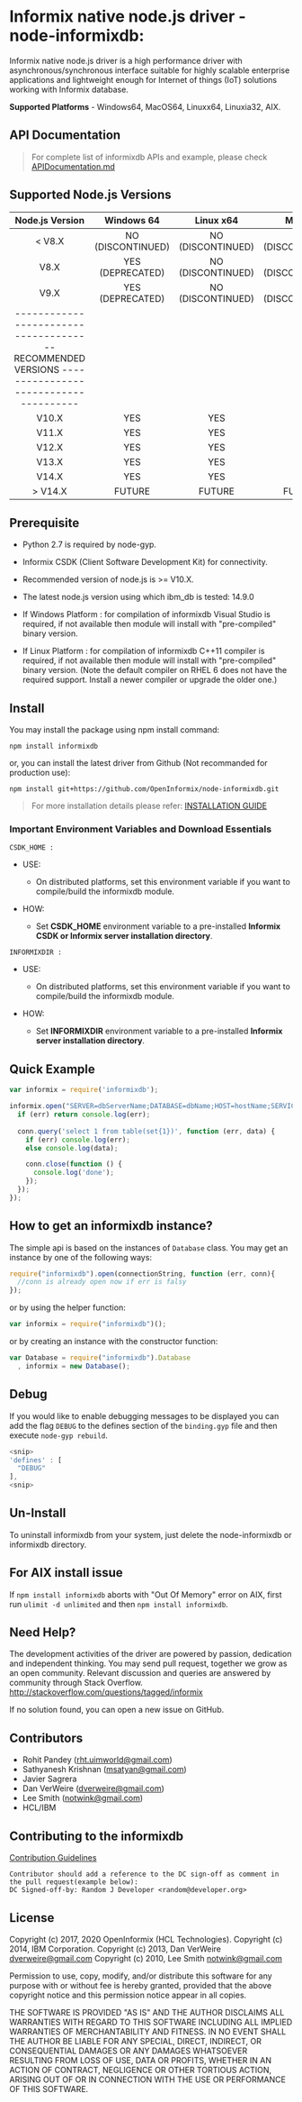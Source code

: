 # Informix native node.js driver - node-informixdb:
Informix native node.js driver is a high performance driver with asynchronous/synchronous interface suitable for highly scalable enterprise applications and lightweight enough for Internet of things (IoT) solutions working with Informix database.

**Supported Platforms** - Windows64, MacOS64, Linuxx64, Linuxia32, AIX.

## API Documentation

> For complete list of informixdb APIs and example, please check [APIDocumentation.md](https://github.com/OpenInformix/node-informixdb/blob/master/APIDocumentation.md)

## Supported Node.js Versions

| Node.js Version   | Windows 64        | Linux x64         | MacOS             | AIX                |
| :---:             | :---:             | :---:             | :---:             | :---:              |
| < V8.X            | NO (DISCONTINUED) | NO (DISCONTINUED) | NO (DISCONTINUED) | NO (DISCONTINUED)  |
|   V8.X            | YES (DEPRECATED)  | NO (DISCONTINUED) | NO (DISCONTINUED) | NO (DISCONTINUED)  |
|   V9.X            | YES (DEPRECATED)  | NO (DISCONTINUED) | NO (DISCONTINUED) | NO (DISCONTINUED)  |
| -------------------------------------- RECOMMENDED VERSIONS -------------------------------------- |
|   V10.X           | YES               | YES               | Yes               | YES                |
|   V11.X           | YES               | YES               | Yes               | YES                |
|   V12.X           | YES               | YES               | Yes               | YES                |
|   V13.X           | YES               | YES               | Yes               | YES                |
|   V14.X           | YES               | YES               | Yes               | YES                |
| > V14.X           | FUTURE            | FUTURE            | FUTURE            | FUTURE             |

## Prerequisite

- Python 2.7 is required by node-gyp.

- Informix CSDK (Client Software Development Kit) for connectivity.

- Recommended version of node.js is >= V10.X.

- The latest node.js version using which ibm_db is tested: 14.9.0

- If Windows Platform : for compilation of informixdb Visual Studio is required, if not available then module will install with "pre-compiled" binary version.

- If Linux Platform : for compilation of informixdb C++11 compiler is required, if not available then module will install with "pre-compiled" binary version.
  (Note the default compiler on RHEL 6 does not have the required support. Install a newer compiler or upgrade the older one.)

## Install

You may install the package using npm install command:

```
npm install informixdb
```

or, you can install the latest driver from Github (Not recommanded for production use):

```
npm install git+https://github.com/OpenInformix/node-informixdb.git
```

> For more installation details please refer:  [INSTALLATION GUIDE](https://github.com/OpenInformix/node-informixdb/blob/master/INSTALL.md)


### Important Environment Variables and Download Essentials 

`CSDK_HOME :`

- USE:
	- On distributed platforms, set this environment variable if you want to compile/build the informixdb module.

- HOW:
	- Set **CSDK_HOME** environment variable to a pre-installed **Informix CSDK or Informix server installation directory**.

`INFORMIXDIR :`

- USE:
	- On distributed platforms, set this environment variable if you want to compile/build the informixdb module.

- HOW:
	- Set **INFORMIXDIR** environment variable to a pre-installed **Informix server installation directory**.



## Quick Example

```javascript
var informix = require('informixdb');

informix.open("SERVER=dbServerName;DATABASE=dbName;HOST=hostName;SERVICE=port;UID=userID;PWD=password;", function (err,conn) {
  if (err) return console.log(err);
  
  conn.query('select 1 from table(set{1})', function (err, data) {
    if (err) console.log(err);
    else console.log(data);

    conn.close(function () {
      console.log('done');
    });
  });
});
```

## How to get an informixdb instance?

The simple api is based on the instances of `Database` class. You may get an 
instance by one of the following ways:

```javascript
require("informixdb").open(connectionString, function (err, conn){
  //conn is already open now if err is falsy
});
```

or by using the helper function:

```javascript
var informix = require("informixdb")();
``` 

or by creating an instance with the constructor function:

```javascript
var Database = require("informixdb").Database
  , informix = new Database();
```

## Debug

If you would like to enable debugging messages to be displayed you can add the 
flag `DEBUG` to the defines section of the `binding.gyp` file and then execute 
`node-gyp rebuild`.

```javascript
<snip>
'defines' : [
  "DEBUG"
],
<snip>
```

## Un-Install

To uninstall informixdb from your system, just delete the node-informixdb or informixdb directory.


## For AIX install issue

If `npm install informixdb` aborts with "Out Of Memory" error on AIX, first run `ulimit -d unlimited` and then `npm install informixdb`.


## Need Help?

The development activities of the driver are powered by passion, dedication and independent thinking. You may send pull request, together we grow as an open community. Relevant discussion and queries are answered by community through Stack Overflow. 
http://stackoverflow.com/questions/tagged/informix
   
If no solution found, you can open a new issue on GitHub.


## Contributors

* Rohit Pandey (rht.uimworld@gmail.com)
* Sathyanesh Krishnan (msatyan@gmail.com)
* Javier Sagrera
* Dan VerWeire (dverweire@gmail.com)
* Lee Smith (notwink@gmail.com)
* HCL/IBM

## Contributing to the informixdb

[Contribution Guidelines](https://github.com/OpenInformix/node-informixdb/blob/master/Contribution.md)

```
Contributor should add a reference to the DC sign-off as comment in the pull request(example below):
DC Signed-off-by: Random J Developer <random@developer.org>
```

## License

  Copyright (c) 2017, 2020 OpenInformix (HCL Technologies).
  Copyright (c) 2014, IBM Corporation.
  Copyright (c) 2013, Dan VerWeire <dverweire@gmail.com>
  Copyright (c) 2010, Lee Smith <notwink@gmail.com>

  Permission to use, copy, modify, and/or distribute this software for any
  purpose with or without fee is hereby granted, provided that the above
  copyright notice and this permission notice appear in all copies.

  THE SOFTWARE IS PROVIDED "AS IS" AND THE AUTHOR DISCLAIMS ALL WARRANTIES
  WITH REGARD TO THIS SOFTWARE INCLUDING ALL IMPLIED WARRANTIES OF
  MERCHANTABILITY AND FITNESS. IN NO EVENT SHALL THE AUTHOR BE LIABLE FOR
  ANY SPECIAL, DIRECT, INDIRECT, OR CONSEQUENTIAL DAMAGES OR ANY DAMAGES
  WHATSOEVER RESULTING FROM LOSS OF USE, DATA OR PROFITS, WHETHER IN AN
  ACTION OF CONTRACT, NEGLIGENCE OR OTHER TORTIOUS ACTION, ARISING OUT OF
  OR IN CONNECTION WITH THE USE OR PERFORMANCE OF THIS SOFTWARE.
